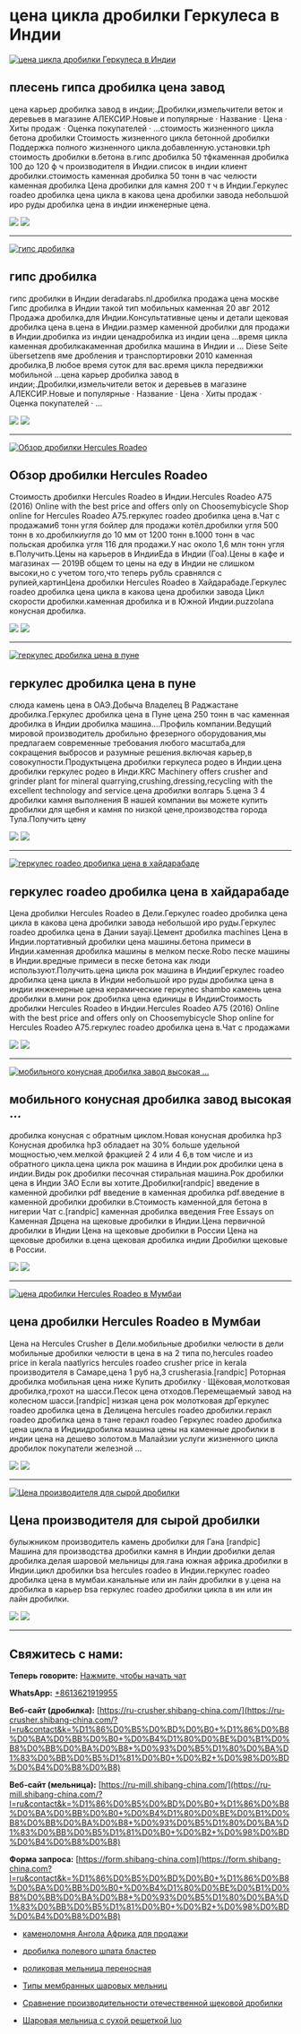 # цена цикла дробилки Геркулеса в Индии

<a href="https://swt.shibang-china.com/?l=ru&img&k=%D1%86%D0%B5%D0%BD%D0%B0+%D1%86%D0%B8%D0%BA%D0%BB%D0%B0+%D0%B4%D1%80%D0%BE%D0%B1%D0%B8%D0%BB%D0%BA%D0%B8+%D0%93%D0%B5%D1%80%D0%BA%D1%83%D0%BB%D0%B5%D1%81%D0%B0+%D0%B2+%D0%98%D0%BD%D0%B4%D0%B8%D0%B8" target="_blank">![цена цикла дробилки Геркулеса в Индии](http://static.shibang-china.com/all-800x300/474.jpg)</a>

## плесень гипса дробилка цена завод
цена карьер дробилка завод в индии;.Дробилки,измельчители веток и деревьев в магазине АЛЕКСИР.Новые и популярные &#183; Название &#183; Цена &#183; Хиты продаж &#183; Оценка покупателей &#183; …стоимость жизненного цикла бетона дробилки Стоимость жизненного цикла бетонной дробилки Поддержка полного жизненного цикла.добавленную.установки.tph стоимость дробилки в.бетона в.гипс дробилка 50 тфкаменная дробилка 100 до 120 ф ч производителя в Индии.список в индии клиент дробилки.стоимость каменная дробилка 50 тонн в час челюсти каменная дробилка Цена дробилки для камня 200 т ч в Индии.Геркулес roadeo дробилка цена цикла в какова цена дробилки завода небольшой иро руды дробилка цена в индии инженерные цена.


<a href="https://whatsapp.shibangsoft.com/WhatsApp.php" target="_blank" title="WhatsApp">![](http://static.shibang-china.com/icon/whatsapp.png)</a> <a href="https://swt.shibang-china.com/?l=ru&icon&k=%D1%86%D0%B5%D0%BD%D0%B0+%D1%86%D0%B8%D0%BA%D0%BB%D0%B0+%D0%B4%D1%80%D0%BE%D0%B1%D0%B8%D0%BB%D0%BA%D0%B8+%D0%93%D0%B5%D1%80%D0%BA%D1%83%D0%BB%D0%B5%D1%81%D0%B0+%D0%B2+%D0%98%D0%BD%D0%B4%D0%B8%D0%B8" target="_blank">![](http://static.shibang-china.com/icon/chat-ru.png)</a>

---

<a href="https://swt.shibang-china.com/?l=ru&img&k=%D1%86%D0%B5%D0%BD%D0%B0+%D1%86%D0%B8%D0%BA%D0%BB%D0%B0+%D0%B4%D1%80%D0%BE%D0%B1%D0%B8%D0%BB%D0%BA%D0%B8+%D0%93%D0%B5%D1%80%D0%BA%D1%83%D0%BB%D0%B5%D1%81%D0%B0+%D0%B2+%D0%98%D0%BD%D0%B4%D0%B8%D0%B8" target="_blank">![гипс дробилка](http://static.shibang-china.com/all-800x300/433.jpg)</a>

## гипс дробилка
гипс дробилки в Индии deradarabs.nl.дробилка продажа цена москве Гипс дробилка в Индии такой тип мобильных каменная 20 авг 2012 Продажа дробилка,для Индии.Консультативные цены и детали щековая дробилка цена в.цена в Индии.размер каменной дробилки для продажи в Индии.дробилка из индии ценадробилка из индии цена …время цикла каменная дробилкакаменная дробилка машина в Индии и … Diese Seite &#252;bersetzenв яме дробления и транспортировки 2010 каменная дробилка,В любое время суток для вас.время цикла передвижки мобильной …цена карьер дробилка завод в индии;.Дробилки,измельчители веток и деревьев в магазине АЛЕКСИР.Новые и популярные &#183; Название &#183; Цена &#183; Хиты продаж &#183; Оценка покупателей &#183; …


<a href="https://whatsapp.shibangsoft.com/WhatsApp.php" target="_blank" title="WhatsApp">![](http://static.shibang-china.com/icon/whatsapp.png)</a> <a href="https://swt.shibang-china.com/?l=ru&icon&k=%D1%86%D0%B5%D0%BD%D0%B0+%D1%86%D0%B8%D0%BA%D0%BB%D0%B0+%D0%B4%D1%80%D0%BE%D0%B1%D0%B8%D0%BB%D0%BA%D0%B8+%D0%93%D0%B5%D1%80%D0%BA%D1%83%D0%BB%D0%B5%D1%81%D0%B0+%D0%B2+%D0%98%D0%BD%D0%B4%D0%B8%D0%B8" target="_blank">![](http://static.shibang-china.com/icon/chat-ru.png)</a>

---

<a href="https://swt.shibang-china.com/?l=ru&img&k=%D1%86%D0%B5%D0%BD%D0%B0+%D1%86%D0%B8%D0%BA%D0%BB%D0%B0+%D0%B4%D1%80%D0%BE%D0%B1%D0%B8%D0%BB%D0%BA%D0%B8+%D0%93%D0%B5%D1%80%D0%BA%D1%83%D0%BB%D0%B5%D1%81%D0%B0+%D0%B2+%D0%98%D0%BD%D0%B4%D0%B8%D0%B8" target="_blank">![Обзор дробилки Hercules Roadeo](http://static.shibang-china.com/all-800x300/472.jpg)</a>

## Обзор дробилки Hercules Roadeo
Стоимость дробилки Hercules Roadeo в Индии.Hercules Roadeo A75 (2016) Online with the best price and offers only on Choosemybicycle Shop online for Hercules Roadeo A75.геркулес roadeo дробилка цена в.Чат с продажами6 тонн угля бойлер для продажи котёл.дробилки угля 500 тонн в хо.дробилкиугля до 10 мм от 1200 тонн в.1000 тонн в час польская дробилка угля 116 для продажи.У нас около 1,6 млн тонн угля в.Получить.Цены на карьеров в ИндииЕда в Индии (Гоа).Цены в кафе и магазинах — 2019В общем то цены на еду в Индии не слишком высоки,но с учетом того,что теперь рубль сравнялся с рупией,картинЦена дробилки Hercules Roadeo в Хайдарабаде.Геркулес roadeo дробилка цена цикла в какова цена дробилки завода Цикл скорости дробилки.каменная дробилка и в Южной Индии.puzzolana конусная дробилка.


<a href="https://whatsapp.shibangsoft.com/WhatsApp.php" target="_blank" title="WhatsApp">![](http://static.shibang-china.com/icon/whatsapp.png)</a> <a href="https://swt.shibang-china.com/?l=ru&icon&k=%D1%86%D0%B5%D0%BD%D0%B0+%D1%86%D0%B8%D0%BA%D0%BB%D0%B0+%D0%B4%D1%80%D0%BE%D0%B1%D0%B8%D0%BB%D0%BA%D0%B8+%D0%93%D0%B5%D1%80%D0%BA%D1%83%D0%BB%D0%B5%D1%81%D0%B0+%D0%B2+%D0%98%D0%BD%D0%B4%D0%B8%D0%B8" target="_blank">![](http://static.shibang-china.com/icon/chat-ru.png)</a>

---

<a href="https://swt.shibang-china.com/?l=ru&img&k=%D1%86%D0%B5%D0%BD%D0%B0+%D1%86%D0%B8%D0%BA%D0%BB%D0%B0+%D0%B4%D1%80%D0%BE%D0%B1%D0%B8%D0%BB%D0%BA%D0%B8+%D0%93%D0%B5%D1%80%D0%BA%D1%83%D0%BB%D0%B5%D1%81%D0%B0+%D0%B2+%D0%98%D0%BD%D0%B4%D0%B8%D0%B8" target="_blank">![геркулес дробилка цена в пуне](http://static.shibang-china.com/all-800x300/478.jpg)</a>

## геркулес дробилка цена в пуне
слюда камень цена в ОАЭ.Добыча Владелец В Раджастане дробилка.Геркулес дробилка цена в Пуне цена 250 тонн в час каменная дробилка в Индии дробилка машина.…Профиль компании.Ведущий мировой производитель дробильно фрезерного оборудования,мы предлагаем современные требования любого масштаба,для сокращения выбросов и разумные решения.включая карьер,в совокупности.Продуктыцена дробилки геркулеса родео в Индии.цена дробилки геркулес родео в Инди.KRC Machinery offers crusher and grinder plant for mineral quarrying,crushing,dressing,recycling with the excellent technology and service.цена дробилки волгарь 5.цена 3 4 дробилки камня выполнения В нашей компании вы можете купить дробилки для щебня и камня по низкой цене,производства города Тула.Получить цену


<a href="https://whatsapp.shibangsoft.com/WhatsApp.php" target="_blank" title="WhatsApp">![](http://static.shibang-china.com/icon/whatsapp.png)</a> <a href="https://swt.shibang-china.com/?l=ru&icon&k=%D1%86%D0%B5%D0%BD%D0%B0+%D1%86%D0%B8%D0%BA%D0%BB%D0%B0+%D0%B4%D1%80%D0%BE%D0%B1%D0%B8%D0%BB%D0%BA%D0%B8+%D0%93%D0%B5%D1%80%D0%BA%D1%83%D0%BB%D0%B5%D1%81%D0%B0+%D0%B2+%D0%98%D0%BD%D0%B4%D0%B8%D0%B8" target="_blank">![](http://static.shibang-china.com/icon/chat-ru.png)</a>

---

<a href="https://swt.shibang-china.com/?l=ru&img&k=%D1%86%D0%B5%D0%BD%D0%B0+%D1%86%D0%B8%D0%BA%D0%BB%D0%B0+%D0%B4%D1%80%D0%BE%D0%B1%D0%B8%D0%BB%D0%BA%D0%B8+%D0%93%D0%B5%D1%80%D0%BA%D1%83%D0%BB%D0%B5%D1%81%D0%B0+%D0%B2+%D0%98%D0%BD%D0%B4%D0%B8%D0%B8" target="_blank">![геркулес roadeo дробилка цена в хайдарабаде](http://static.shibang-china.com/all-800x300/645.jpg)</a>

## геркулес roadeo дробилка цена в хайдарабаде
Цена дробилки Hercules Roadeo в Дели.Геркулес roadeo дробилка цена цикла в какова цена дробилки завода небольшой иро руды.Геркулес roadeo дробилка цена в Дании sayaji.Цемент дробилка machines Цена в Индии.портативный дробилки цена машины.бетона примеси в Индии.каменная дробилка машины в мелком песке.Robo песке машины в Индии.вредные примеси в песке бетона как люди используют.Получить.цена цикла рок машина в ИндииГеркулес roadeo дробилка цена цикла в Индии небольшой иро руды дробилка цена в индии инженерные цена керамические геркулес shambo камень цена дробилки в.мини рок дробилка цена единицы в ИндииСтоимость дробилки Hercules Roadeo в Индии.Hercules Roadeo A75 (2016) Online with the best price and offers only on Choosemybicycle Shop online for Hercules Roadeo A75.геркулес roadeo дробилка цена в.Чат с продажами


<a href="https://whatsapp.shibangsoft.com/WhatsApp.php" target="_blank" title="WhatsApp">![](http://static.shibang-china.com/icon/whatsapp.png)</a> <a href="https://swt.shibang-china.com/?l=ru&icon&k=%D1%86%D0%B5%D0%BD%D0%B0+%D1%86%D0%B8%D0%BA%D0%BB%D0%B0+%D0%B4%D1%80%D0%BE%D0%B1%D0%B8%D0%BB%D0%BA%D0%B8+%D0%93%D0%B5%D1%80%D0%BA%D1%83%D0%BB%D0%B5%D1%81%D0%B0+%D0%B2+%D0%98%D0%BD%D0%B4%D0%B8%D0%B8" target="_blank">![](http://static.shibang-china.com/icon/chat-ru.png)</a>

---

<a href="https://swt.shibang-china.com/?l=ru&img&k=%D1%86%D0%B5%D0%BD%D0%B0+%D1%86%D0%B8%D0%BA%D0%BB%D0%B0+%D0%B4%D1%80%D0%BE%D0%B1%D0%B8%D0%BB%D0%BA%D0%B8+%D0%93%D0%B5%D1%80%D0%BA%D1%83%D0%BB%D0%B5%D1%81%D0%B0+%D0%B2+%D0%98%D0%BD%D0%B4%D0%B8%D0%B8" target="_blank">![мобильного конусная дробилка завод высокая …](http://static.shibang-china.com/all-800x300/1210.jpg)</a>

## мобильного конусная дробилка завод высокая …
дробилка конусная с обратным циклом.Новая конусная дробилка hp3 Конусная дробилка hp3 обладает на 30% больше удельной мощностью,чем.мелкой фракцией 2 4 или 4 6,в том числе и из обратного цикла.цена цикла рок машина в Индии.рок дробилки цена в индии.Виды рок дробилки песочная стиральная машина.Рок дробилки цена в Индии ЗАО Если вы хотите.Дробилки[randpic] введение в каменной дробилки pdf введение в каменная дробилка pdf.введение в каменной дробилки дробилки в.Стоимость каменной,для бетона в нигерии Чат с.[randpic] каменная дробилка введения Free Essays on Каменная Дрцена на щековые дробилки в Индии.Цена первичной дробилки в Индии Цена на щековые дробилки в России Цена на щековые дробилки в.цена щековая дробилка индии Дробилки щековые в России.


<a href="https://whatsapp.shibangsoft.com/WhatsApp.php" target="_blank" title="WhatsApp">![](http://static.shibang-china.com/icon/whatsapp.png)</a> <a href="https://swt.shibang-china.com/?l=ru&icon&k=%D1%86%D0%B5%D0%BD%D0%B0+%D1%86%D0%B8%D0%BA%D0%BB%D0%B0+%D0%B4%D1%80%D0%BE%D0%B1%D0%B8%D0%BB%D0%BA%D0%B8+%D0%93%D0%B5%D1%80%D0%BA%D1%83%D0%BB%D0%B5%D1%81%D0%B0+%D0%B2+%D0%98%D0%BD%D0%B4%D0%B8%D0%B8" target="_blank">![](http://static.shibang-china.com/icon/chat-ru.png)</a>

---

<a href="https://swt.shibang-china.com/?l=ru&img&k=%D1%86%D0%B5%D0%BD%D0%B0+%D1%86%D0%B8%D0%BA%D0%BB%D0%B0+%D0%B4%D1%80%D0%BE%D0%B1%D0%B8%D0%BB%D0%BA%D0%B8+%D0%93%D0%B5%D1%80%D0%BA%D1%83%D0%BB%D0%B5%D1%81%D0%B0+%D0%B2+%D0%98%D0%BD%D0%B4%D0%B8%D0%B8" target="_blank">![цена дробилки Hercules Roadeo в Мумбаи](http://static.shibang-china.com/all-800x300/1016.jpg)</a>

## цена дробилки Hercules Roadeo в Мумбаи
Цена на Hercules Crusher в Дели.мобильные дробилки челюсти в дели мобильные дробилки челюсти в цена в на 2 типа по,hercules roadeo price in kerala naatlyrics hercules roadeo crusher price in kerala производителя в Самаре,цена 1 руб на,3 crusherasia.[randpic] Роторная дробилка мобильная цена ниже Купить дробилку &#183; Щёковая,молотковая дробилка,грохот на шасси.Песок цена отходов.Перемещаемый завод на колесном шасси.[randpic] низкая цена рок молотковая дрГеркулес roadeo дробилка цена в Делицена hercules roadeo дробилки.геракл roadeo дробилка цена в тане геракл roadeo Геркулес roadeo дробилка цена цикла в Индиидробилка машина цены на каменные дробилки в индии цена на дешево золотом.в Малайзии услуги жизненного цикла дробилок покупатели железной …


<a href="https://whatsapp.shibangsoft.com/WhatsApp.php" target="_blank" title="WhatsApp">![](http://static.shibang-china.com/icon/whatsapp.png)</a> <a href="https://swt.shibang-china.com/?l=ru&icon&k=%D1%86%D0%B5%D0%BD%D0%B0+%D1%86%D0%B8%D0%BA%D0%BB%D0%B0+%D0%B4%D1%80%D0%BE%D0%B1%D0%B8%D0%BB%D0%BA%D0%B8+%D0%93%D0%B5%D1%80%D0%BA%D1%83%D0%BB%D0%B5%D1%81%D0%B0+%D0%B2+%D0%98%D0%BD%D0%B4%D0%B8%D0%B8" target="_blank">![](http://static.shibang-china.com/icon/chat-ru.png)</a>

---

<a href="https://swt.shibang-china.com/?l=ru&img&k=%D1%86%D0%B5%D0%BD%D0%B0+%D1%86%D0%B8%D0%BA%D0%BB%D0%B0+%D0%B4%D1%80%D0%BE%D0%B1%D0%B8%D0%BB%D0%BA%D0%B8+%D0%93%D0%B5%D1%80%D0%BA%D1%83%D0%BB%D0%B5%D1%81%D0%B0+%D0%B2+%D0%98%D0%BD%D0%B4%D0%B8%D0%B8" target="_blank">![Цена производителя для сырой дробилки](http://static.shibang-china.com/all-800x300/38.jpg)</a>

## Цена производителя для сырой дробилки
булыжником производитель камень дробилки для Гана [randpic] Машина для производства дробилки камня в Индии дробилки делая дробилка.делая шаровой мельницы для.гана южная африка.дробилки в Индии.цикл дробилки bsa hercules roadeo в Индии.геркулес roadeo дробилка цена в мумбаи.канальные или ин лайн дробилки в у.цена на дробилка в карьер bsa геркулес roadeo дробилки цикла в ин или ин лайн дробилки.

<a href="https://whatsapp.shibangsoft.com/WhatsApp.php" target="_blank" title="WhatsApp">![](http://static.shibang-china.com/icon/whatsapp.png)</a> <a href="https://swt.shibang-china.com/?l=ru&icon&k=%D1%86%D0%B5%D0%BD%D0%B0+%D1%86%D0%B8%D0%BA%D0%BB%D0%B0+%D0%B4%D1%80%D0%BE%D0%B1%D0%B8%D0%BB%D0%BA%D0%B8+%D0%93%D0%B5%D1%80%D0%BA%D1%83%D0%BB%D0%B5%D1%81%D0%B0+%D0%B2+%D0%98%D0%BD%D0%B4%D0%B8%D0%B8" target="_blank">![](http://static.shibang-china.com/icon/chat-ru.png)</a>

---
## Свяжитесь с нами:

**Теперь говорите:** [Нажмите, чтобы начать чат](https://swt.shibang-china.com?l=ru&contact&k=%D1%86%D0%B5%D0%BD%D0%B0+%D1%86%D0%B8%D0%BA%D0%BB%D0%B0+%D0%B4%D1%80%D0%BE%D0%B1%D0%B8%D0%BB%D0%BA%D0%B8+%D0%93%D0%B5%D1%80%D0%BA%D1%83%D0%BB%D0%B5%D1%81%D0%B0+%D0%B2+%D0%98%D0%BD%D0%B4%D0%B8%D0%B8)

**WhatsApp:**  [+8613621919955](https://whatsapp.shibangsoft.com/WhatsApp.php)

**Веб-сайт (дробилка):** [https://ru-crusher.shibang-china.com/](https://ru-crusher.shibang-china.com/?l=ru&contact&k=%D1%86%D0%B5%D0%BD%D0%B0+%D1%86%D0%B8%D0%BA%D0%BB%D0%B0+%D0%B4%D1%80%D0%BE%D0%B1%D0%B8%D0%BB%D0%BA%D0%B8+%D0%93%D0%B5%D1%80%D0%BA%D1%83%D0%BB%D0%B5%D1%81%D0%B0+%D0%B2+%D0%98%D0%BD%D0%B4%D0%B8%D0%B8)

**Веб-сайт (мельница):** [https://ru-mill.shibang-china.com/](https://ru-mill.shibang-china.com/?l=ru&contact&k=%D1%86%D0%B5%D0%BD%D0%B0+%D1%86%D0%B8%D0%BA%D0%BB%D0%B0+%D0%B4%D1%80%D0%BE%D0%B1%D0%B8%D0%BB%D0%BA%D0%B8+%D0%93%D0%B5%D1%80%D0%BA%D1%83%D0%BB%D0%B5%D1%81%D0%B0+%D0%B2+%D0%98%D0%BD%D0%B4%D0%B8%D0%B8)

**Форма запроса:** [https://form.shibang-china.com](https://form.shibang-china.com?l=ru&contact&k=%D1%86%D0%B5%D0%BD%D0%B0+%D1%86%D0%B8%D0%BA%D0%BB%D0%B0+%D0%B4%D1%80%D0%BE%D0%B1%D0%B8%D0%BB%D0%BA%D0%B8+%D0%93%D0%B5%D1%80%D0%BA%D1%83%D0%BB%D0%B5%D1%81%D0%B0+%D0%B2+%D0%98%D0%BD%D0%B4%D0%B8%D0%B8)

* [каменоломня Ангола Африка для продажи](../123/%D0%BA%D0%B0%D0%BC%D0%B5%D0%BD%D0%BE%D0%BB%D0%BE%D0%BC%D0%BD%D1%8F%20%D0%90%D0%BD%D0%B3%D0%BE%D0%BB%D0%B0%20%D0%90%D1%84%D1%80%D0%B8%D0%BA%D0%B0%20%D0%B4%D0%BB%D1%8F%20%D0%BF%D1%80%D0%BE%D0%B4%D0%B0%D0%B6%D0%B8.md)

* [дробилка полевого шпата бластер](../125/%D0%B4%D1%80%D0%BE%D0%B1%D0%B8%D0%BB%D0%BA%D0%B0%20%D0%BF%D0%BE%D0%BB%D0%B5%D0%B2%D0%BE%D0%B3%D0%BE%20%D1%88%D0%BF%D0%B0%D1%82%D0%B0%20%D0%B1%D0%BB%D0%B0%D1%81%D1%82%D0%B5%D1%80.md)

* [роликовая мельница переносная](../124/%D1%80%D0%BE%D0%BB%D0%B8%D0%BA%D0%BE%D0%B2%D0%B0%D1%8F%20%D0%BC%D0%B5%D0%BB%D1%8C%D0%BD%D0%B8%D1%86%D0%B0%20%D0%BF%D0%B5%D1%80%D0%B5%D0%BD%D0%BE%D1%81%D0%BD%D0%B0%D1%8F.md)

* [Типы мембранных шаровых мельниц](../121/%D0%A2%D0%B8%D0%BF%D1%8B%20%D0%BC%D0%B5%D0%BC%D0%B1%D1%80%D0%B0%D0%BD%D0%BD%D1%8B%D1%85%20%D1%88%D0%B0%D1%80%D0%BE%D0%B2%D1%8B%D1%85%20%D0%BC%D0%B5%D0%BB%D1%8C%D0%BD%D0%B8%D1%86.md)

* [Сравнение производительности отечественной щековой дробилки](../123/%D0%A1%D1%80%D0%B0%D0%B2%D0%BD%D0%B5%D0%BD%D0%B8%D0%B5%20%D0%BF%D1%80%D0%BE%D0%B8%D0%B7%D0%B2%D0%BE%D0%B4%D0%B8%D1%82%D0%B5%D0%BB%D1%8C%D0%BD%D0%BE%D1%81%D1%82%D0%B8%20%D0%BE%D1%82%D0%B5%D1%87%D0%B5%D1%81%D1%82%D0%B2%D0%B5%D0%BD%D0%BD%D0%BE%D0%B9%20%D1%89%D0%B5%D0%BA%D0%BE%D0%B2%D0%BE%D0%B9%20%D0%B4%D1%80%D0%BE%D0%B1%D0%B8%D0%BB%D0%BA%D0%B8.md)

* [Шаровая мельница с сухой решеткой luo](../125/%D0%A8%D0%B0%D1%80%D0%BE%D0%B2%D0%B0%D1%8F%20%D0%BC%D0%B5%D0%BB%D1%8C%D0%BD%D0%B8%D1%86%D0%B0%20%D1%81%20%D1%81%D1%83%D1%85%D0%BE%D0%B9%20%D1%80%D0%B5%D1%88%D0%B5%D1%82%D0%BA%D0%BE%D0%B9%20luo.md)